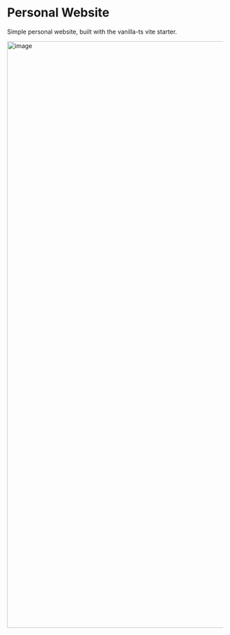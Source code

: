 # Personal Website
Simple personal website, built with the vanilla-ts vite starter.

<img width="1367" alt="image" src="https://github.com/user-attachments/assets/1f446395-3413-4c54-829a-43982f69ecfa">
